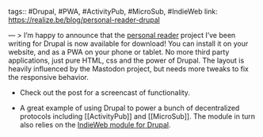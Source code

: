 ---
---

tags:: #Drupal, #PWA, #ActivityPub, #MicroSub, #IndieWeb
link: https://realize.be/blog/personal-reader-drupal

— > I’m happy to announce that the [personal reader](https://www.drupal.org/project/reader) project I’ve been writing for Drupal is now available for download! You can install it on your website, and as a PWA on your phone or tablet. No more third party applications, just pure HTML, css and the power of Drupal. The layout is heavily influenced by the Mastodon project, but needs more tweaks to fix the responsive behavior.

- Check out the post for a screencast of functionality.

- A great example of using Drupal to power a bunch of decentralized protocols including [[ActivityPub]] and [[MicroSub]]. The module in turn also relies on the [IndieWeb module for Drupal](https://www.drupal.org/project/indieweb).
